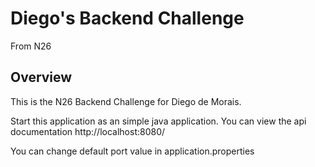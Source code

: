 # Diego's Backend Challenge

From N26


## Overview  
This is the N26 Backend Challenge for Diego de Morais.

Start this application as an simple java application.
You can view the api documentation http://localhost:8080/  

You can change default port value in application.properties